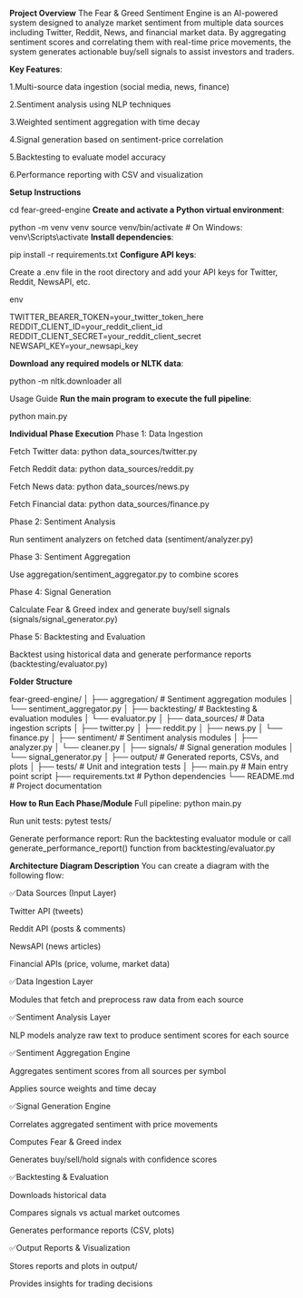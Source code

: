 **Project Overview**
The Fear & Greed Sentiment Engine is an AI-powered system designed to analyze market sentiment from multiple data sources including Twitter, Reddit, News, and financial market data. By aggregating sentiment scores and correlating them with real-time price movements, the system generates actionable buy/sell signals to assist investors and traders.

**Key Features**:

1.Multi-source data ingestion (social media, news, finance)

2.Sentiment analysis using NLP techniques

3.Weighted sentiment aggregation with time decay

4.Signal generation based on sentiment-price correlation

5.Backtesting to evaluate model accuracy

6.Performance reporting with CSV and visualization

**Setup Instructions**

cd fear-greed-engine
**Create and activate a Python virtual environment**:


python -m venv venv
source venv/bin/activate     # On Windows: venv\Scripts\activate
**Install dependencies**:


pip install -r requirements.txt
**Configure API keys**:

Create a .env file in the root directory and add your API keys for Twitter, Reddit, NewsAPI, etc.

env

TWITTER_BEARER_TOKEN=your_twitter_token_here
REDDIT_CLIENT_ID=your_reddit_client_id
REDDIT_CLIENT_SECRET=your_reddit_client_secret
NEWSAPI_KEY=your_newsapi_key

**Download any required models or NLTK data**:

python -m nltk.downloader all

Usage Guide
**Run the main program to execute the full pipeline**:

python main.py

**Individual Phase Execution**
Phase 1: Data Ingestion

Fetch Twitter data: python data_sources/twitter.py

Fetch Reddit data: python data_sources/reddit.py

Fetch News data: python data_sources/news.py

Fetch Financial data: python data_sources/finance.py

Phase 2: Sentiment Analysis

Run sentiment analyzers on fetched data (sentiment/analyzer.py)

Phase 3: Sentiment Aggregation

Use aggregation/sentiment_aggregator.py to combine scores

Phase 4: Signal Generation

Calculate Fear & Greed index and generate buy/sell signals (signals/signal_generator.py)

Phase 5: Backtesting and Evaluation

Backtest using historical data and generate performance reports (backtesting/evaluator.py)

**Folder Structure**

fear-greed-engine/
│
├── aggregation/                # Sentiment aggregation modules
│   └── sentiment_aggregator.py
│
├── backtesting/                # Backtesting & evaluation modules
│   └── evaluator.py
│
├── data_sources/               # Data ingestion scripts
│   ├── twitter.py
│   ├── reddit.py
│   ├── news.py
│   └── finance.py
│
├── sentiment/                  # Sentiment analysis modules
│   ├── analyzer.py
│   └── cleaner.py
│
├── signals/                   # Signal generation modules
│   └── signal_generator.py
│
├── output/                    # Generated reports, CSVs, and plots
│
├── tests/                     # Unit and integration tests
│
├── main.py                   # Main entry point script
├── requirements.txt          # Python dependencies
└── README.md                 # Project documentation

**How to Run Each Phase/Module**
Full pipeline: python main.py

Run unit tests: pytest tests/

Generate performance report: Run the backtesting evaluator module or call generate_performance_report() function from backtesting/evaluator.py

**Architecture Diagram Description**
You can create a diagram with the following flow:

✅Data Sources (Input Layer)

Twitter API (tweets)

Reddit API (posts & comments)

NewsAPI (news articles)

Financial APIs (price, volume, market data)

✅Data Ingestion Layer

Modules that fetch and preprocess raw data from each source

✅Sentiment Analysis Layer

NLP models analyze raw text to produce sentiment scores for each source

✅Sentiment Aggregation Engine

Aggregates sentiment scores from all sources per symbol

Applies source weights and time decay

✅Signal Generation Engine

Correlates aggregated sentiment with price movements

Computes Fear & Greed index

Generates buy/sell/hold signals with confidence scores

✅Backtesting & Evaluation

Downloads historical data

Compares signals vs actual market outcomes

Generates performance reports (CSV, plots)

✅Output Reports & Visualization

Stores reports and plots in output/

Provides insights for trading decisions

